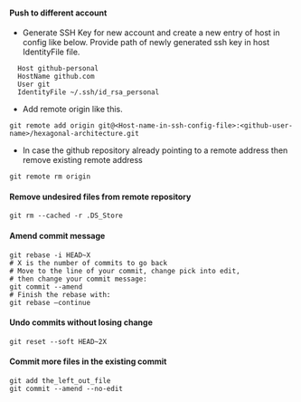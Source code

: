 #### Push to different account
* Generate SSH Key for new account and create a new entry of host in config like below. 
Provide path of newly generated ssh key in host IdentityFile file.
```
  Host github-personal
  HostName github.com
  User git
  IdentityFile ~/.ssh/id_rsa_personal
```

* Add remote origin like this.
```
git remote add origin git@<Host-name-in-ssh-config-file>:<github-user-name>/hexagonal-architecture.git
```

* In case the github repository already pointing to a remote address then remove existing remote address
```
git remote rm origin
```
#### Remove undesired files from remote repository
```
git rm --cached -r .DS_Store
```

#### Amend commit message
```
git rebase -i HEAD~X
# X is the number of commits to go back
# Move to the line of your commit, change pick into edit,
# then change your commit message:
git commit --amend
# Finish the rebase with:
git rebase —continue
```
#### Undo commits without losing change
```
git reset --soft HEAD~2X
```

#### Commit more files in the existing commit
```
git add the_left_out_file
git commit --amend --no-edit
```
